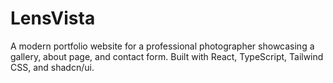 
# LensVista

A modern portfolio website for a professional photographer showcasing a gallery, about page, and contact form. Built with React, TypeScript, Tailwind CSS, and shadcn/ui.
